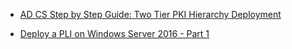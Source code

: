 - [AD CS Step by Step Guide: Two Tier PKI Hierarchy Deployment](https://social.technet.microsoft.com/wiki/contents/articles/15037.ad-cs-step-by-step-guide-two-tier-pki-hierarchy-deployment.aspx)
* [Deploy a PLI on Windows Server 2016 - Part 1](https://timothygruber.com/pki/deploy-a-pki-on-windows-server-2016-part-1/)
